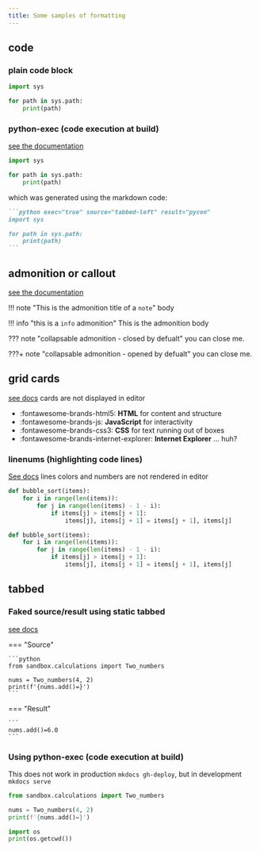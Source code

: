```yaml
---
title: Some samples of formatting 
---
```


## code 
### plain code block
```python
import sys 

for path in sys.path:
    print(path)
```

### python-exec (code execution at build)

[see the documentation](https://pawamoy.github.io/markdown-exec/usage/)

```python exec="true" source="tabbed-left" result="pycon"
import sys 

for path in sys.path:
    print(path)
```
which was generated using the markdown code: 

````markdown  
```python exec="true" source="tabbed-left" result="pycon"
import sys 

for path in sys.path:
    print(path)
```
````


## admonition or callout

[see the documentation](https://squidfunk.github.io/mkdocs-material/reference/admonitions/#usage)


!!! note "This is the admonition title of a `note`"
    body 

!!! info "this is a `info` admonition"
    This is the admonition body

??? note "collapsable admonition - closed by defualt"
    you can close me.

???+ note "collapsable admonition - opened by defualt"
    you can close me.


## grid cards 

[see docs](https://squidfunk.github.io/mkdocs-material/reference/grids/?h=grid#using-card-grids)
cards are not displayed in editor

<div class="grid cards" markdown>

- :fontawesome-brands-html5: __HTML__ for content and structure
- :fontawesome-brands-js: __JavaScript__ for interactivity
- :fontawesome-brands-css3: __CSS__ for text running out of boxes
- :fontawesome-brands-internet-explorer: __Internet Explorer__ ... huh?

</div>

### linenums (highlighting code lines)
[See docs](https://squidfunk.github.io/mkdocs-material/reference/code-blocks/#adding-line-numbers)
lines colors and numbers are not rendered in editor


``` py linenums="1"
def bubble_sort(items):
    for i in range(len(items)):
        for j in range(len(items) - 1 - i):
            if items[j] > items[j + 1]:
                items[j], items[j + 1] = items[j + 1], items[j]
```

``` py hl_lines="2 3"
def bubble_sort(items):
    for i in range(len(items)):
        for j in range(len(items) - 1 - i):
            if items[j] > items[j + 1]:
                items[j], items[j + 1] = items[j + 1], items[j]
```

## tabbed 

### Faked source/result using static tabbed

[see docs](https://squidfunk.github.io/mkdocs-material/reference/content-tabs/#grouping-code-blocks)

=== "Source"

    ```python 
    from sandbox.calculations import Two_numbers

    nums = Two_numbers(4, 2)
    print(f'{nums.add()=}')
    ```

=== "Result"

    ```
    nums.add()=6.0
    ```

### Using python-exec (code execution at build)

This does not work in production `mkdocs gh-deploy`, but in development `mkdocs serve`

```python exec="true" source="tabbed-left" result="pycon"  
from sandbox.calculations import Two_numbers

nums = Two_numbers(4, 2)
print(f'{nums.add()=}')
```

```python exec="true" source="tabbed-left" result="pycon"
import os
print(os.getcwd())
```